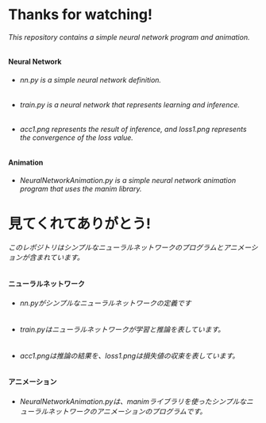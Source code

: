 # Thanks for watching!
###### This repository contains a simple neural network program and animation.
#### Neural Network
- ###### nn.py is a simple neural network definition.
- ###### train.py is a neural network that represents learning and inference.
- ###### acc1.png represents the result of inference, and loss1.png represents the convergence of the loss value.
#### Animation
- ###### NeuralNetworkAnimation.py is a simple neural network animation program that uses the manim library.




# 見てくれてありがとう!
###### このレポジトリはシンプルなニューラルネットワークのプログラムとアニメーションが含まれています。
#### ニューラルネットワーク
- ###### nn.pyがシンプルなニューラルネットワークの定義です
- ###### train.pyはニューラルネットワークが学習と推論を表しています。
- ###### acc1.pngは推論の結果を、loss1.pngは損失値の収束を表しています。
#### アニメーション
- ###### NeuralNetworkAnimation.pyは、manimライブラリを使ったシンプルなニューラルネットワークのアニメーションのプログラムです。
